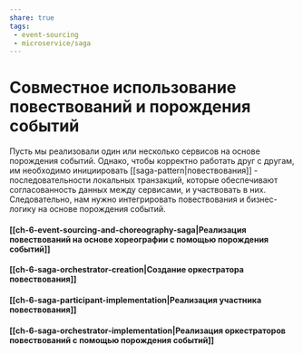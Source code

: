 ```yaml
---
share: true
tags:
 - event-sourcing
 - microservice/saga
---
```

# Совместное использование повествований и порождения событий
Пусть мы реализовали один или несколько сервисов на основе порождения событий. Однако, чтобы корректно работать друг с другам, им необходимо инициировать [[saga-pattern|повествования]] - последовательности локальных транзакций, которые обеспечивают согласованность данных между сервисами, и участвовать в них. Следовательно, нам нужно интегрировать повествования и бизнес-логику на основе порождения событий.
#### [[ch-6-event-sourcing-and-choreography-saga|Реализация повествований на основе хореографии с помощью порождения событий]]
#### [[ch-6-saga-orchestrator-creation|Создание оркестратора повествования]]
#### [[ch-6-saga-participant-implementation|Реализация участника повествования]]
#### [[ch-6-saga-orchestrator-implementation|Реализация оркестраторов повествований с помощью порождения событий]]